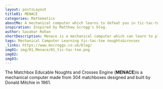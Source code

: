 ```yaml
---
layout: postsLayout
title01: MENACE
categories: Mathematics
aboutMe: A mechanical computer which learns to defeat you in tic-tac-toe
inspiration: Inspired by Matthew Scrogg's blog.
author: Savakar Rohan
shortDescription: Menace is a mechanical computer which can learn to play the classic game of tic-tac-toe and learn to make decisions in a better manner
tags: Mechanical Computer Learning tic-tac-toe noughts&crosses
_links: https://www.mscroggs.co.uk/blog/
img01: img/01_Menace/01_tic-tac-toe.png
img02:
img03:
---
```


The Matchbox Educable Noughts and Crosses Engine (**MENACE**)is a mechanical computer made from 304 matchboxes designed and built by Donald Mitchie in 1961.
